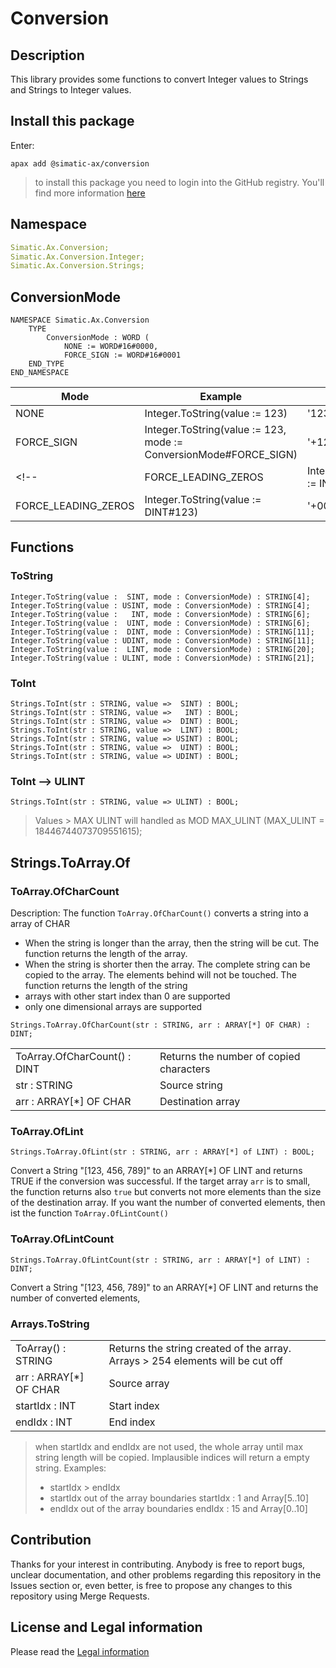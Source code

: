 ﻿# Conversion

## Description

This library provides some functions to convert Integer values to Strings and Strings to Integer values.

## Install this package  

Enter:

```cli
apax add @simatic-ax/conversion
```

> to install this package you need to login into the GitHub registry. You'll find more information [here](https://github.com/simatic-ax/.sharedstuff/blob/main/doc/personalaccesstoken.md)

## Namespace

```yml
Simatic.Ax.Conversion;
Simatic.Ax.Conversion.Integer;
Simatic.Ax.Conversion.Strings;
```

## ConversionMode

```iecst
NAMESPACE Simatic.Ax.Conversion
    TYPE
        ConversionMode : WORD (
            NONE := WORD#16#0000, 
            FORCE_SIGN := WORD#16#0001
    END_TYPE
END_NAMESPACE
```

|Mode|Example|Result|
|-|-|-|
|NONE       | Integer.ToString(value := 123) | '123'
|FORCE_SIGN | Integer.ToString(value := 123, mode := ConversionMode#FORCE_SIGN) | '+123'
<!-- |FORCE_LEADING_ZEROS | Integer.ToString(value := INT#123)  | '+00123' 
|FORCE_LEADING_ZEROS | Integer.ToString(value := DINT#123) | '+0000000123'  -->

<!-- > Modes can be combined. Example:
> ```
> Integer.ToString(value := 123, mode := ConversionMode#FORCE_SIGN) 
> ```
>  -->

## Functions

### ToString

```iecst
Integer.ToString(value :  SINT, mode : ConversionMode) : STRING[4];
Integer.ToString(value : USINT, mode : ConversionMode) : STRING[4];
Integer.ToString(value :   INT, mode : ConversionMode) : STRING[6];
Integer.ToString(value :  UINT, mode : ConversionMode) : STRING[6];
Integer.ToString(value :  DINT, mode : ConversionMode) : STRING[11];
Integer.ToString(value : UDINT, mode : ConversionMode) : STRING[11];
Integer.ToString(value :  LINT, mode : ConversionMode) : STRING[20];
Integer.ToString(value : ULINT, mode : ConversionMode) : STRING[21];
```

### ToInt

```iecst
Strings.ToInt(str : STRING, value =>  SINT) : BOOL;
Strings.ToInt(str : STRING, value =>   INT) : BOOL;
Strings.ToInt(str : STRING, value =>  DINT) : BOOL;
Strings.ToInt(str : STRING, value =>  LINT) : BOOL;
Strings.ToInt(str : STRING, value => USINT) : BOOL;
Strings.ToInt(str : STRING, value =>  UINT) : BOOL;
Strings.ToInt(str : STRING, value => UDINT) : BOOL;
```

### ToInt --> ULINT

```iecst
Strings.ToInt(str : STRING, value => ULINT) : BOOL;
```

> Values > MAX ULINT will handled as MOD MAX_ULINT (MAX_ULINT = 18446744073709551615);

## Strings.ToArray.Of

### ToArray.OfCharCount

Description:
The function `ToArray.OfCharCount()` converts a string into a array of CHAR

- When the string is longer than the array, then the string will be cut. The function returns the length of the array.
- When the string is shorter then the array. The complete string can be copied to the array. The elements behind will not be touched. The function returns the length of the string
- arrays with other start index than 0 are supported
- only one dimensional arrays are supported

```iecst
Strings.ToArray.OfCharCount(str : STRING, arr : ARRAY[*] OF CHAR) : DINT;
```

|||
|-|-|
| ToArray.OfCharCount() : DINT | Returns the number of copied characters
|str : STRING| Source string |
|arr : ARRAY[*] OF CHAR| Destination array |

### ToArray.OfLint

```iec-st
Strings.ToArray.OfLint(str : STRING, arr : ARRAY[*] of LINT) : BOOL;
```

Convert a String "[123, 456, 789]" to an ARRAY[*] OF LINT and returns TRUE if the conversion was successful. If the target array `arr` is to small, the function returns also `true` but converts not more elements than the size of the destination array. If you want the number of converted elements, then ist the function `ToArray.OfLintCount()`

### ToArray.OfLintCount

```iec-st
Strings.ToArray.OfLintCount(str : STRING, arr : ARRAY[*] of LINT) : DINT;
```

Convert a String "[123, 456, 789]" to an ARRAY[*] OF LINT and returns the number of converted elements,

### Arrays.ToString

|||
|-|-|
| ToArray() : STRING | Returns the string created of the array. Arrays > 254 elements will be cut off
|arr : ARRAY[*] OF CHAR| Source array |
|startIdx : INT | Start index|
|endIdx : INT | End index|

> when startIdx and endIdx are not used, the whole array until max string length will be copied.
> Implausible indices will return a empty string. Examples:
>
> - startIdx > endIdx
> - startIdx out of the array boundaries startIdx : 1 and Array[5..10]
> - endIdx out of the array boundaries endIdx : 15 and Array[0..10]

## Contribution

Thanks for your interest in contributing. Anybody is free to report bugs, unclear documentation, and other problems regarding this repository in the Issues section or, even better, is free to propose any changes to this repository using Merge Requests.

## License and Legal information

Please read the [Legal information](LICENSE.md)
